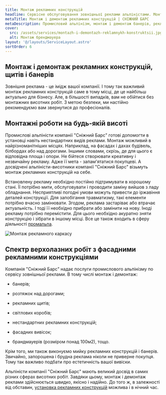 ```yaml
---
title: Монтаж рекламних конструкцій
headline: Сервісне обслуговування зовнішньої реклами альпіністами. Монтаж фасадних банерів, вивісок, ілюмінаційних рекламних конструкцій.
metaTitle: Монтаж і демонтаж рекламних конструкцій | СНІЖНИЙ БАРС
metaDescription: Промисловий альпінізм, монтаж і демонтаж банерів, рекламних конструкцій у Вінниці ☎ + 38 (096) 555-30-92 Сніжний Барс
cover:
  src: /assets/services/montazh-i-demontazh-reklamnykh-konstruktsii.jpg
  alt: Монтаж брендмауера
layout: '@/layouts/ServiceLayout.astro'
sortOrder: 6
---
```


## Монтаж і демонтаж рекламних конструкцій, щитів і банерів


Зовнішня реклама - це імідж вашої компанії. І тому так важливий монтаж рекламних конструкцій саме в тому місці, де це найбільш актуально для бізнесу. Але, в більшості випадків, вам не обійтися без монтажних висотних робіт. З метою безпеки, ми настійно рекомендуємо вам звернутися до професіоналів.


## Монтажні роботи на будь-якій висоті


Промислові альпіністи компанії "Сніжний Барс" готові допомогти в установці навіть нестандартних видів реклами. Монтаж можливий в найрізноманітніших місцях. Наприклад, на фасадах і дахах будівель, білбордах або над дорогами. Іншими словами, скрізь, де для цього є відповідна площа і опори. Не бійтеся створювати креативну і незвичайну рекламу. Адже її мета - запам'ятатися покупцеві. А досвідчені альпіністи-висотники компанії "Сніжний Барс" візьмуть монтаж рекламних конструкцій на себе.

Встановлену рекламу необхідно постійно підтримувати в хорошому стані. Її потрібно мити, обслуговувати і проводити заміну вийшов з ладу обладнання. Несприятливі погодні умови можуть привести до іржавіння деталей конструкції. Для запобігання травматизму, такі елементи потрібно вчасно замінювати. Згодом, реклама застаріває або втрачає актуальність. І тоді її необхідно прибрати або замінити на нову. Іноді рекламу потрібно перемістити. Для цього необхідно акуратно зняти конструкцію і зібрати в іншому місці. Все це також входить в сферу діяльності [промальпа](/promyshlennyi-alpinizm/).

![Монтаж рекламного каркасу](./images/montazh-reklamnogo-karkasa.jpg)

## Спектр верхолазних робіт з фасадними рекламними конструкціями

Компанія "Сніжний Барс" надає послуги промислового альпінізму по сервісу зовнішньої реклами. В тому числі монтаж і демонтаж:

- банерів;

- розтяжок над дорогами;

- рекламних щитів;

- світлових коробів;

- нестандартних рекламних конструкцій;

- фасадних вивісок;

- брандмауерів (розміром понад 100м2), тощо.

Крім того, ми також виконуємо мийку рекламних конструкцій і банерів. Звичайно, запорошена і брудна реклама ніколи не приверне покупця. Тому так важливо подбати про естетичність вашої вивіски.


Альпіністи компанії "Сніжний Барс" мають великий досвід в самих різних сферах висотних робіт. Завдяки цьому, монтаж і демонтаж реклами здійснюється швидко, якісно і надійно. До того ж, в залежності від обставин, [установка рекламних конструкцій](/razmeschenie-narujnoi-reklamy/) можлива і в нічний час.

